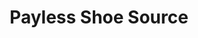 ---
title: "Payless Shoe Source"
url: /san-isidro-de-el-general/payless-shoe-source/
shop: zapatos
---